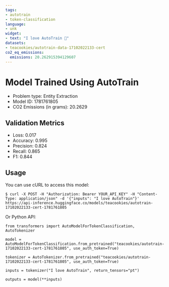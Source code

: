 ```yaml
---
tags:
- autotrain
- token-classification
language:
- unk
widget:
- text: "I love AutoTrain 🤗"
datasets:
- teacookies/autotrain-data-17102022133-cert
co2_eq_emissions:
  emissions: 20.262915394129607
---
```


# Model Trained Using AutoTrain

- Problem type: Entity Extraction
- Model ID: 1781761805
- CO2 Emissions (in grams): 20.2629

## Validation Metrics

- Loss: 0.017
- Accuracy: 0.995
- Precision: 0.824
- Recall: 0.865
- F1: 0.844

## Usage

You can use cURL to access this model:

```
$ curl -X POST -H "Authorization: Bearer YOUR_API_KEY" -H "Content-Type: application/json" -d '{"inputs": "I love AutoTrain"}' https://api-inference.huggingface.co/models/teacookies/autotrain-17102022133-cert-1781761805
```

Or Python API:

```
from transformers import AutoModelForTokenClassification, AutoTokenizer

model = AutoModelForTokenClassification.from_pretrained("teacookies/autotrain-17102022133-cert-1781761805", use_auth_token=True)

tokenizer = AutoTokenizer.from_pretrained("teacookies/autotrain-17102022133-cert-1781761805", use_auth_token=True)

inputs = tokenizer("I love AutoTrain", return_tensors="pt")

outputs = model(**inputs)
```